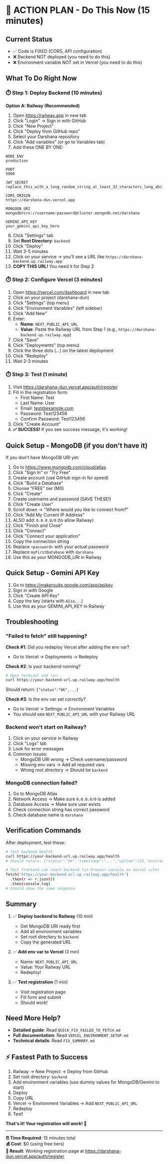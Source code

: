 # 🚀 ACTION PLAN - Do This Now (15 minutes)

## Current Status
- ✅ Code is FIXED (CORS, API configuration)
- ❌ Backend NOT deployed (you need to do this)
- ❌ Environment variable NOT set in Vercel (you need to do this)

## What To Do Right Now

### ⏱️ Step 1: Deploy Backend (10 minutes)

**Option A: Railway (Recommended)**

1. Open https://railway.app in new tab
2. Click "Login" → Sign in with GitHub
3. Click "New Project"
4. Click "Deploy from GitHub repo"
5. Select your Darshana repository
6. Click "Add variables" (or go to Variables tab)
7. Add these ONE BY ONE:

```
NODE_ENV
production

PORT
5000

JWT_SECRET
replace_this_with_a_long_random_string_at_least_32_characters_long_abc123xyz

CORS_ORIGIN
https://darshana-dun.vercel.app

MONGODB_URI
mongodb+srv://username:password@cluster.mongodb.net/darshana

GEMINI_API_KEY
your_gemini_api_key_here
```

8. Click "Settings" tab
9. Set **Root Directory**: `backend`
10. Click "Deploy"
11. Wait 3-5 minutes
12. Click on your service → you'll see a URL like `https://darshana-backend.up.railway.app`
13. **COPY THIS URL!** You need it for Step 2

### ⏱️ Step 2: Configure Vercel (3 minutes)

1. Open https://vercel.com/dashboard in new tab
2. Click on your project (darshana-dun)
3. Click "Settings" (top menu)
4. Click "Environment Variables" (left sidebar)
5. Click "Add New"
6. Enter:
   - **Name**: `NEXT_PUBLIC_API_URL`
   - **Value**: Paste the Railway URL from Step 1 (e.g., `https://darshana-backend.up.railway.app`)
7. Click "Save"
8. Click "Deployments" (top menu)
9. Click the three dots (...) on the latest deployment
10. Click "Redeploy"
11. Wait 2-3 minutes

### ⏱️ Step 3: Test (1 minute)

1. Visit https://darshana-dun.vercel.app/auth/register
2. Fill in the registration form:
   - First Name: Test
   - Last Name: User
   - Email: test@example.com
   - Password: Test123456
   - Confirm Password: Test123456
3. Click "Create Account"
4. **✅ SUCCESS!** If you see success message, it's working!

## Quick Setup - MongoDB (if you don't have it)

If you don't have MongoDB URI yet:

1. Go to https://www.mongodb.com/cloud/atlas
2. Click "Sign In" or "Try Free"
3. Create account (use GitHub sign-in for speed)
4. Click "Build a Database"
5. Choose "FREE" tier (M0)
6. Click "Create"
7. Create username and password (SAVE THESE!)
8. Click "Create User"
9. Scroll down → "Where would you like to connect from?"
10. Click "Add My Current IP Address"
11. ALSO add: `0.0.0.0/0` (to allow Railway)
12. Click "Finish and Close"
13. Click "Connect"
14. Click "Connect your application"
15. Copy the connection string
16. Replace `<password>` with your actual password
17. Replace `myFirstDatabase` with `darshana`
18. Use this as your MONGODB_URI in Railway

## Quick Setup - Gemini API Key

1. Go to https://makersuite.google.com/app/apikey
2. Sign in with Google
3. Click "Create API Key"
4. Copy the key (starts with `AIza...`)
5. Use this as your GEMINI_API_KEY in Railway

## Troubleshooting

### "Failed to fetch" still happening?

**Check #1**: Did you redeploy Vercel after adding the env var?
- Go to Vercel → Deployments → Redeploy

**Check #2**: Is your backend running?
```bash
# Open terminal and run:
curl https://your-backend-url.up.railway.app/health
```
Should return: `{"status":"OK",...}`

**Check #3**: Is the env var set correctly?
- Go to Vercel → Settings → Environment Variables
- You should see `NEXT_PUBLIC_API_URL` with your Railway URL

### Backend won't start on Railway?

1. Click on your service in Railway
2. Click "Logs" tab
3. Look for error messages
4. Common issues:
   - MongoDB URI wrong → Check username/password
   - Missing env vars → Add all required vars
   - Wrong root directory → Should be `backend`

### MongoDB connection failed?

1. Go to MongoDB Atlas
2. Network Access → Make sure `0.0.0.0/0` is added
3. Database Access → Make sure user exists
4. Check connection string has correct password
5. Check database name is `darshana`

## Verification Commands

After deployment, test these:

```bash
# Test backend health
curl https://your-backend-url.up.railway.app/health
# Should return: {"status":"OK","timestamp":"...","uptime":123,"environment":"production"}

# Test frontend can reach backend (in browser console on Vercel site)
fetch('https://your-backend-url.up.railway.app/health')
  .then(r => r.json())
  .then(console.log)
# Should show the same response
```

## Summary

1. ✅ **Deploy backend to Railway** (10 min)
   - Get MongoDB URI ready first
   - Add all environment variables
   - Set root directory to `backend`
   - Copy the generated URL

2. ✅ **Add env var to Vercel** (3 min)
   - Name: `NEXT_PUBLIC_API_URL`
   - Value: Your Railway URL
   - Redeploy!

3. ✅ **Test registration** (1 min)
   - Visit registration page
   - Fill form and submit
   - Should work!

## Need More Help?

- **Detailed guide**: Read `QUICK_FIX_FAILED_TO_FETCH.md`
- **Full documentation**: Read `VERCEL_ENVIRONMENT_SETUP.md`
- **Technical details**: Read `FIX_SUMMARY.md`

## ⚡ Fastest Path to Success

1. Railway → New Project → Deploy from GitHub
2. Set root directory: `backend`
3. Add environment variables (use dummy values for MongoDB/Gemini to start)
4. Deploy
5. Copy URL
6. Vercel → Environment Variables → Add `NEXT_PUBLIC_API_URL`
7. Redeploy
8. Test!

**That's it! Your registration will work! 🎉**

---

**⏰ Time Required**: 15 minutes total  
**💰 Cost**: $0 (using free tiers)  
**🎯 Result**: Working registration page at https://darshana-dun.vercel.app/auth/register

